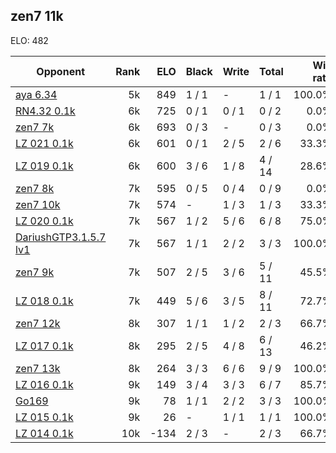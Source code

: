 ## zen7 11k ##

ELO: 482

Opponent | Rank | ELO | Black | Write | Total | Win rate
---------|-----:|----:|-------|-------|-------|-------:
[aya 6.34](aya%206.34.md) | 5k | 849 | 1 / 1 | - | 1 / 1 | 100.0%
[RN4.32 0.1k](RN4.32%200.1k.md) | 6k | 725 | 0 / 1 | 0 / 1 | 0 / 2 | 0.0%
[zen7 7k](zen7%207k.md) | 6k | 693 | 0 / 3 | - | 0 / 3 | 0.0%
[LZ 021 0.1k](LZ%20021%200.1k.md) | 6k | 601 | 0 / 1 | 2 / 5 | 2 / 6 | 33.3%
[LZ 019 0.1k](LZ%20019%200.1k.md) | 6k | 600 | 3 / 6 | 1 / 8 | 4 / 14 | 28.6%
[zen7 8k](zen7%208k.md) | 7k | 595 | 0 / 5 | 0 / 4 | 0 / 9 | 0.0%
[zen7 10k](zen7%2010k.md) | 7k | 574 | - | 1 / 3 | 1 / 3 | 33.3%
[LZ 020 0.1k](LZ%20020%200.1k.md) | 7k | 567 | 1 / 2 | 5 / 6 | 6 / 8 | 75.0%
[DariushGTP3.1.5.7 lv1](DariushGTP3.1.5.7%20lv1.md) | 7k | 567 | 1 / 1 | 2 / 2 | 3 / 3 | 100.0%
[zen7 9k](zen7%209k.md) | 7k | 507 | 2 / 5 | 3 / 6 | 5 / 11 | 45.5%
[LZ 018 0.1k](LZ%20018%200.1k.md) | 7k | 449 | 5 / 6 | 3 / 5 | 8 / 11 | 72.7%
[zen7 12k](zen7%2012k.md) | 8k | 307 | 1 / 1 | 1 / 2 | 2 / 3 | 66.7%
[LZ 017 0.1k](LZ%20017%200.1k.md) | 8k | 295 | 2 / 5 | 4 / 8 | 6 / 13 | 46.2%
[zen7 13k](zen7%2013k.md) | 8k | 264 | 3 / 3 | 6 / 6 | 9 / 9 | 100.0%
[LZ 016 0.1k](LZ%20016%200.1k.md) | 9k | 149 | 3 / 4 | 3 / 3 | 6 / 7 | 85.7%
[Go169](Go169.md) | 9k | 78 | 1 / 1 | 2 / 2 | 3 / 3 | 100.0%
[LZ 015 0.1k](LZ%20015%200.1k.md) | 9k | 26 | - | 1 / 1 | 1 / 1 | 100.0%
[LZ 014 0.1k](LZ%20014%200.1k.md) | 10k | -134 | 2 / 3 | - | 2 / 3 | 66.7%

